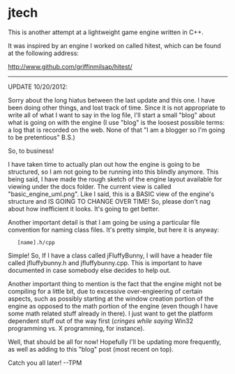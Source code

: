 jtech
=====

This is another attempt at a lightweight game engine written in C++.

It was inspired by an engine I worked on called hitest, which can be found
at the following address:

http://www.github.com/griffinmilsap/hitest/

***********************
UPDATE 10/20/2012:

Sorry about the long hiatus between the last update and this one. I have been
doing other things, and lost track of time. Since it is not appropriate to
write all of what I want to say in the log file, I'll start a small "blog"
about what is going on with the engine (I use "blog" is the loosest possible
terms: a log that is recorded on the web. None of that "I am a blogger so
I'm going to be pretentious" B.S.)

So, to business!

I have taken time to actually plan out how the engine is going to be structured,
so I am not going to be running into this blindly anymore. This being said, I 
have made the rough sketch of the engine layout available for viewing under the
docs folder. The current view is called "basic_engine_uml.png". Like I said, this
is a BASIC view of the engine's structure and IS GOING TO CHANGE OVER TIME! So,
please don't nag about how inefficient it looks. It's going to get better.

Another important detail is that I am going be using a particular file
convention for naming class files. It's pretty simple, but here it is anyway:

       [name].h/cpp

Simple! So, If I have a class called jFluffyBunny, I will have a header file
called jfluffybunny.h and jfluffybunny.cpp. This is important to have
documented in case somebody else decides to help out.

Another important thing to mention is the fact that the engine might not
be compiling for a little bit, due to excessive over-engieering of certain
aspects, such as possibly starting at the window creation portion of the engine
as opposed to the math portion of the engine (even though I have some math
related stuff already in there). I just want to get the platform dependent stuff
out of the way first (*cringes while saying* Win32 programming vs. X programming,
for instance).

Well, that should be all for now! Hopefully I'll be updating more frequently,
as well as adding to this "blog" post (most recent on top).

Catch you all later! --TPM
